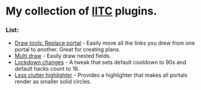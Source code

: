 # My collection of [IITC](https://iitc.app) plugins.

### List:
- [Draw tools: Replace portal](./dt-replace-portal) - Easily move all the links you drew from one portal to another. Great for creating plans.
- [Multi draw](./multi-draw) - Easily draw nested fields.
- [Lockdown changes](./lockdown-changes) - A tweak that sets default cooldown to 90s and default hacks count to 16.
- [Less clutter highlighter](./less-clutter-highlighter) - Provides a highlighter that makes all portals render as smaller solid circles.
